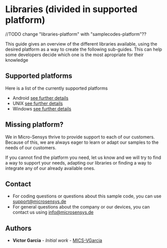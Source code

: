 # Libraries (divided in supported platform)
//TODO change "libraries-platform" with "samplecodes-platform"??

This guide gives an overview of the different libraries available, using the desired platform as a way to create the following sub-guides. This can help some developers decide which one is the most apropriate for their knowledge

## Supported platforms
Here is a list of the currently supported platforms
* Android [see further details](/android)
* UNIX [see further details](/UNIX)
* Windows [see further details](/windows)

## Missing platform?
We in Micro-Sensys thrive to provide support to each of our customers. Because of this, we are always eager to learn or adapt our samples to the needs of our customers. 

If you cannot find the platform you need, let us know and we will try to find a way to support your needs, adapting our libraries or finding a way to integrate any of our already available ones.

## Contact
* For coding questions or questions about this sample code, you can use [support@microsensys.de](mailto:support@microsensys.de)
* For general questions about the company or our devices, you can contact us using [info@microsensys.de](mailto:info@microsensys.de)

## Authors

* **Victor Garcia** - *Initial work* - [MICS-VGarcia](https://github.com/MICS-VGarcia/)
